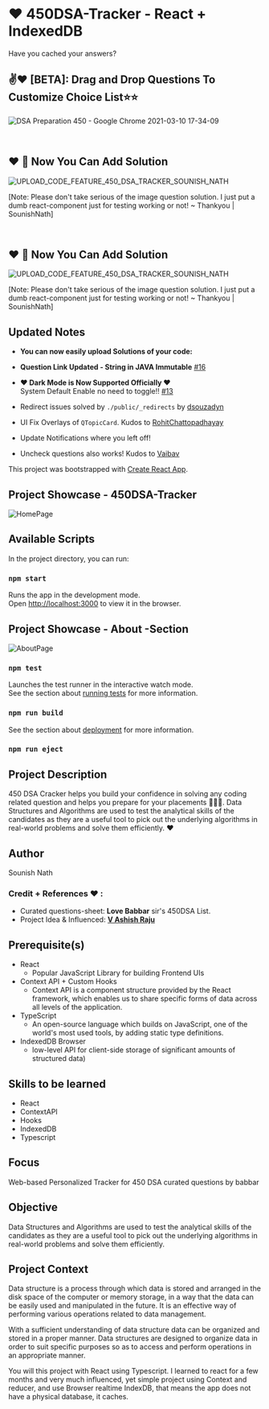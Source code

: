 # ❤️ 450DSA-Tracker - React + IndexedDB
Have you cached your answers?


## ✌❤️ [BETA]: Drag and Drop Questions To Customize Choice List⭐⭐
![DSA Preparation 450 - Google Chrome 2021-03-10 17-34-09](https://user-images.githubusercontent.com/40270033/110634993-a10b8700-81d0-11eb-9cb9-650aa95d2721.gif)

<br>

## ❤️ 🙌 Now You Can Add Solution
![UPLOAD_CODE_FEATURE_450_DSA_TRACKER_SOUNISH_NATH](git-assets/upload-code-feature.png)

[Note: Please don't take serious of the image question solution. I just put a dumb react-component just for testing working or not! ~ Thankyou | SounishNath]

<br>


## ❤️ 🙌 Now You Can Add Solution
![UPLOAD_CODE_FEATURE_450_DSA_TRACKER_SOUNISH_NATH](git-assets/upload-code-feature.png)

[Note: Please don't take serious of the image question solution. I just put a dumb react-component just for testing working or not! ~ Thankyou | SounishNath]

## Updated Notes

- **You can now easily upload Solutions of your code:**

- **Question Link Updated - String in JAVA Immutable** [#16](https://github.com/sounishnath003/450-DSA-Tracker/commit/f755d20d5a9ca77ad6c292667bf73ed20c010784)

- **❤️ Dark Mode is Now Supported Officially ❤️**
<br> System Default Enable no need to toggle!! [#13](https://github.com/sounishnath003/450-DSA-Tracker/pull/13)

* Redirect issues solved by `./public/_redirects` by [dsouzadyn](https://github.com/dsouzadyn)

* UI Fix Overlays of `QTopicCard`. Kudos to [RohitChattopadhayay](https://github.com/RohitChattopadhyay)

* Update Notifications where you left off!
* Uncheck questions  also works! Kudos to [Vaibav](https://github.com/vaibhavmehra9)

This project was bootstrapped with [Create React App](https://github.com/facebook/create-react-app).

## Project Showcase - 450DSA-Tracker
![HomePage](./git-assets/450-dsa.png)

## Available Scripts

In the project directory, you can run:

### `npm start`

Runs the app in the development mode.\
Open [http://localhost:3000](http://localhost:3000) to view it in the browser.

## Project Showcase - About -Section
![AboutPage](./git-assets/about.png)

### `npm test`

Launches the test runner in the interactive watch mode.\
See the section about [running tests](https://facebook.github.io/create-react-app/docs/running-tests) for more information.

### `npm run build`
See the section about [deployment](https://facebook.github.io/create-react-app/docs/deployment) for more information.

### `npm run eject`

## Project Description

450 DSA Cracker helps you build your confidence in solving any coding related question and helps you prepare for your placements 👨🏻‍🎓.
Data Structures and Algorithms are used to test the analytical skills of the candidates as they are a useful tool to pick out the underlying algorithms in real-world problems and solve them efficiently. ❤️

## Author
Sounish Nath


### Credit + References ❤️ :
 - Curated questions-sheet: **Love Babbar** sir's 450DSA List.
 - Project Idea & Influenced: [**V Ashish Raju**](http://450dsa.com/)




## **Prerequisite(s)**

* React
    - Popular JavaScript Library for building Frontend UIs
* Context API + Custom Hooks
    -   Context API is a component structure provided by the React framework, which enables us to share specific forms of data across all levels of the application.
* TypeScript
    - An open-source language which builds on JavaScript, one of the world's most used tools, by adding static type definitions.
* IndexedDB Browser
    - low-level API for client-side storage of significant amounts of structured data)

## **Skills to be learned**

* React
* ContextAPI
* Hooks
* IndexedDB
* Typescript

## **Focus** 

Web-based Personalized Tracker for 450 DSA curated questions by babbar


## **Objective** 

Data Structures and Algorithms are used to test the analytical skills of the candidates as they are a useful tool to pick out the underlying algorithms in real-world problems and solve them efficiently.


## Project Context 

Data structure is a process through which data is stored and arranged in the disk space of the computer or memory storage, in a way that the data can be easily used and manipulated in the future. It is an effective way of performing various operations related to data management.
<br>

With a sufficient understanding of data structure data can be organized and stored in a proper manner. Data structures are designed to organize data in order to suit specific purposes so as to access and perform operations in an appropriate manner.
<br>

You will this project with React using Typescript. I learned to react for a few months and very much influenced, yet simple project using Context and reducer, and use Browser realtime IndexDB, that means the app does not have a physical database, it caches.

